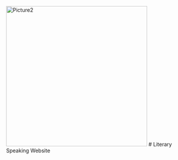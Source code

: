 <img width="381" height="380" alt="Picture2" src="https://github.com/user-attachments/assets/5ad413c2-4e06-456e-bebe-f1e84fe99970" />
# Literary Speaking Website 
